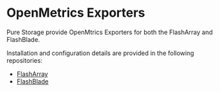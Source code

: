 # OpenMetrics Exporters

Pure Storage provide OpenMtrics Exporters for both the FlashArray and FlashBlade.

Installation and configuration details are provided in the following repositories:

* [FlashArray](https://github.com/PureStorage-OpenConnect/pure-fa-openmetrics-exporter)
* [FlashBlade](https://github.com/PureStorage-OpenConnect/pure-fb-openmetrics-exporter)
